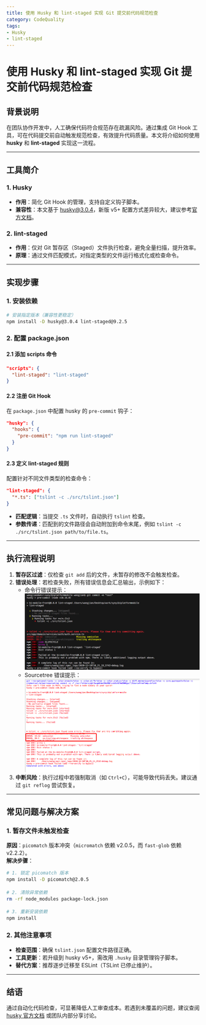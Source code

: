 ```yaml
---
title: 使用 Husky 和 lint-staged 实现 Git 提交前代码规范检查
category: CodeQuality
tags: 
- Husky
- lint-staged
---
```


# 使用 Husky 和 lint-staged 实现 Git 提交前代码规范检查

## 背景说明
在团队协作开发中，人工确保代码符合规范存在疏漏风险。通过集成 Git Hook 工具，可在代码提交前自动触发规范检查，有效提升代码质量。本文将介绍如何使用 **husky** 和 **lint-staged** 实现这一流程。

---

## 工具简介
### 1. Husky
- **作用**：简化 Git Hook 的管理，支持自定义钩子脚本。
- **兼容性**：本文基于 husky@3.0.4，新版 v5+ 配置方式差异较大，建议参考[官方文档](https://typicode.github.io/husky)。

### 2. lint-staged
- **作用**：仅对 Git 暂存区（Staged）文件执行检查，避免全量扫描，提升效率。
- **原理**：通过文件匹配模式，对指定类型的文件运行格式化或检查命令。

---

## 实现步骤
### 1. 安装依赖
```bash
# 安装指定版本（兼容性更稳定）
npm install -D husky@3.0.4 lint-staged@9.2.5
```

### 2. 配置 package.json
#### 2.1 添加 scripts 命令
```json
"scripts": {
  "lint-staged": "lint-staged"
}
```

#### 2.2 注册 Git Hook
在 `package.json` 中配置 husky 的 `pre-commit` 钩子：
```json
"husky": {
  "hooks": {
    "pre-commit": "npm run lint-staged"
  }
}
```

#### 2.3 定义 lint-staged 规则
配置针对不同文件类型的检查命令：
```json
"lint-staged": {
  "*.ts": ["tslint -c ./src/tslint.json"]
}
```
- **匹配逻辑**：当提交 `.ts` 文件时，自动执行 `tslint` 检查。
- **参数传递**：匹配到的文件路径会自动附加到命令末尾，例如 `tslint -c ./src/tslint.json path/to/file.ts`。

---

## 执行流程说明
1. **暂存区过滤**：仅检查 `git add` 后的文件，未暂存的修改不会触发检查。
2. **错误处理**：若检查失败，所有错误信息会汇总输出，示例如下：
   - 命令行错误提示：
     ![命令行错误示例](./cmd-staged-error.png)
   - Sourcetree 错误提示：
     ![Sourcetree错误示例](./sourcetree-error.png)
3. **中断风险**：执行过程中若强制取消（如 `Ctrl+C`），可能导致代码丢失。建议通过 `git reflog` 尝试恢复。

---

## 常见问题与解决方案
### 1. 暂存文件未触发检查
**原因**：`picomatch` 版本冲突（`micromatch` 依赖 v2.0.5，而 `fast-glob` 依赖 v2.2.2）。  
**解决步骤**：
```bash
# 1. 锁定 picomatch 版本
npm install -D picomatch@2.0.5

# 2. 清除异常依赖
rm -rf node_modules package-lock.json

# 3. 重新安装依赖
npm install
```

### 2. 其他注意事项
- **检查范围**：确保 `tslint.json` 配置文件路径正确。
- **工具更新**：若升级到 husky v5+，需改用 `.husky` 目录管理钩子脚本。
- **替代方案**：推荐逐步迁移至 ESLint（TSLint 已停止维护）。

---

## 结语
通过自动化代码检查，可显著降低人工审查成本。若遇到未覆盖的问题，建议查阅 [husky 官方文档](https://github.com/typicode/husky) 或团队内部分享讨论。